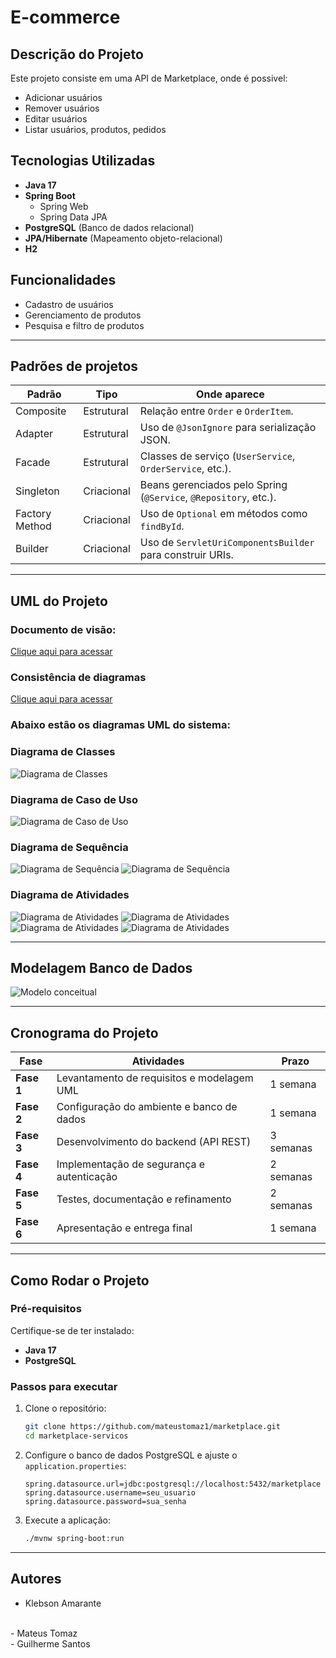 # E-commerce

## Descrição do Projeto
Este projeto consiste em uma API de Marketplace, onde é possivel:

- Adicionar usuários
- Remover usuários
- Editar usuários
- Listar usuários, produtos, pedidos

## Tecnologias Utilizadas
- **Java 17**
- **Spring Boot**
  - Spring Web
  - Spring Data JPA
- **PostgreSQL** (Banco de dados relacional)
- **JPA/Hibernate** (Mapeamento objeto-relacional)
- **H2** 

## Funcionalidades
- Cadastro de usuários 
- Gerenciamento de produtos
- Pesquisa e filtro de produtos

---

## Padrões de projetos


| Padrão            | Tipo        | Onde aparece                                                                 |
|-------------------|-------------|------------------------------------------------------------------------------|
| Composite         | Estrutural  | Relação entre `Order` e `OrderItem`.                                         |
| Adapter           | Estrutural  | Uso de `@JsonIgnore` para serialização JSON.                                 |
| Facade            | Estrutural  | Classes de serviço (`UserService`, `OrderService`, etc.).                    |
| Singleton         | Criacional  | Beans gerenciados pelo Spring (`@Service`, `@Repository`, etc.).             |
| Factory Method    | Criacional  | Uso de `Optional` em métodos como `findById`.                                |
| Builder           | Criacional  | Uso de `ServletUriComponentsBuilder` para construir URIs.                    |


---

## UML do Projeto

### Documento de visão: 

<a href="docs/Documento de Visão - ecommerce.pdf">Clique aqui para acessar</a>


### Consistência de diagramas
 <a href="docs/consistencia-diagramas.pdf">Clique aqui para acessar</a>

### Abaixo estão os diagramas UML do sistema:

### Diagrama de Classes
![Diagrama de Classes](imagens/diagrama-classes.png)

### Diagrama de Caso de Uso
![Diagrama de Caso de Uso](imagens/diagrama-caso.jpg)

### Diagrama de Sequência
![Diagrama de Sequência](imagens/diagrama-sequencia-1.png)
![Diagrama de Sequência](imagens/diagrama-sequencia-3.png)

### Diagrama de Atividades
![Diagrama de Atividades](imagens/diagrama-atividade-1.png)
![Diagrama de Atividades](imagens/diagrama-atividade-2.png)
![Diagrama de Atividades](imagens/diagrama-atividade-3.png)
![Diagrama de Atividades](imagens/diagrama-atividade-4.png)

---

## Modelagem Banco de Dados

![Modelo conceitual](imagens/modelo-conceitual.jpg)


---
## Cronograma do Projeto
| Fase | Atividades | Prazo |
|------|-----------|-------|
| **Fase 1** | Levantamento de requisitos e modelagem UML | 1 semana |
| **Fase 2** | Configuração do ambiente e banco de dados | 1 semana |
| **Fase 3** | Desenvolvimento do backend (API REST) | 3 semanas |
| **Fase 4** | Implementação de segurança e autenticação | 2 semanas |
| **Fase 5** | Testes, documentação e refinamento | 2 semanas |
| **Fase 6** | Apresentação e entrega final | 1 semana |

---
## Como Rodar o Projeto
### Pré-requisitos
Certifique-se de ter instalado:
- **Java 17**
- **PostgreSQL**

### Passos para executar
1. Clone o repositório:
   ```bash
   git clone https://github.com/mateustomaz1/marketplace.git
   cd marketplace-servicos
   ```
2. Configure o banco de dados PostgreSQL e ajuste o `application.properties`:
   ```properties
   spring.datasource.url=jdbc:postgresql://localhost:5432/marketplace
   spring.datasource.username=seu_usuario
   spring.datasource.password=sua_senha
   ```
3. Execute a aplicação:
   ```bash
   ./mvnw spring-boot:run
   ```
---
## Autores

- <a src="https://www.linkedin.com/in/klebsonamarante/">Klebson Amarante</a>
<br>
- <a src="https://www.linkedin.com/in/mateus-tomaz-270b30204/">Mateus Tomaz</a>
<br>
- <a src="https://www.linkedin.com/in/guilhermee-santos/">Guilherme Santos</a>
